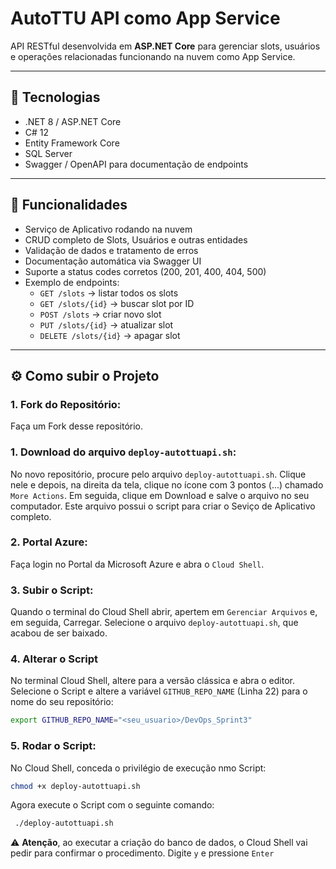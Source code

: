 ﻿# AutoTTU API como App Service

API RESTful desenvolvida em **ASP.NET Core** para gerenciar slots, usuários e operações relacionadas funcionando na nuvem como App Service.

---

## 📌 Tecnologias

- .NET 8 / ASP.NET Core
- C# 12
- Entity Framework Core
- SQL Server
- Swagger / OpenAPI para documentação de endpoints

---

## 🚀 Funcionalidades

- Serviço de Aplicativo rodando na nuvem
- CRUD completo de Slots, Usuários e outras entidades
- Validação de dados e tratamento de erros
- Documentação automática via Swagger UI
- Suporte a status codes corretos (200, 201, 400, 404, 500)
- Exemplo de endpoints:
  - `GET /slots` → listar todos os slots
  - `GET /slots/{id}` → buscar slot por ID
  - `POST /slots` → criar novo slot
  - `PUT /slots/{id}` → atualizar slot
  - `DELETE /slots/{id}` → apagar slot

---

## ⚙️ Como subir o Projeto

### 1. Fork do Repositório:
Faça um Fork desse repositório.
### 1. Download do arquivo `deploy-autottuapi.sh`:
No novo repositório, procure pelo arquivo `deploy-autottuapi.sh`. Clique nele e depois, na direita da tela, clique no ícone com 3 pontos (...) chamado `More Actions`. Em seguida, clique em Download e salve o arquivo no seu computador. Este arquivo possui o script para criar o Seviço de Aplicativo completo.
### 2. Portal Azure:
Faça login no Portal da Microsoft Azure e abra o `Cloud Shell`.
### 3. Subir o Script:
Quando o terminal do Cloud Shell abrir, apertem em `Gerenciar Arquivos` e, em seguida, Carregar. Selecione o arquivo `deploy-autottuapi.sh`, que acabou de ser baixado.
### 4. Alterar o Script
No terminal Cloud Shell, altere para a versão clássica e abra o editor. Selecione o Script e altere a variável `GITHUB_REPO_NAME` (Linha 22) para o nome do seu repositório:
```bash
export GITHUB_REPO_NAME="<seu_usuario>/DevOps_Sprint3"
```
### 5. Rodar o Script:
No Cloud Shell, conceda o privilégio de execução nmo Script:
```bash
chmod +x deploy-autottuapi.sh
```
Agora execute o Script com o seguinte comando:
```bash
 ./deploy-autottuapi.sh 
```
⚠️ **Atenção**, ao executar a criação do banco de dados, o Cloud Shell vai pedir para confirmar o procedimento. Digite `y` e pressione `Enter`
